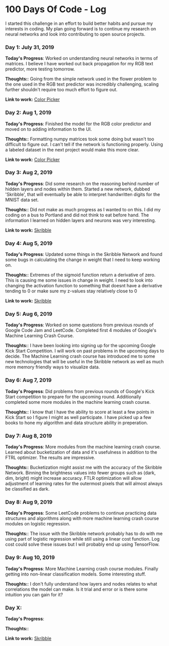 # 100 Days Of Code - Log

I started this challenge in an effort to build better habits and pursue my interests in coding. My plan going forward is to continue my research on neural networks and look into contributing to open source projects.

### Day 1: July 31, 2019

**Today's Progress**: Worked on understanding neural networks in terms of matrices. I believe I have worked out back propagation for my RGB text predictor, more testing tomorrow.

**Thoughts:**: Going from the simple network used in the flower problem to the one used in the RGB text predictor was incredibly challenging, scaling further shouldn't require too much effort to figure out.

**Link to work:** [Color Picker](https://github.com/jpeter17/color_picker_NN)

### Day 2: Aug 1, 2019

**Today's Progress**: Finished the model for the RGB color predictor and moved on to adding information to the UI. 

**Thoughts:**: Formatting numpy matrices took some doing but wasn't too difficult to figure out. I can't tell if the network is functioning properly. Using a labeled dataset in the next project would make this more clear. 

**Link to work:** [Color Picker](https://github.com/jpeter17/color_picker_NN)

### Day 3: Aug 2, 2019

**Today's Progress**: Did some research on the reasoning behind number of hidden layers and nodes within them. Started a new network, dubbed 'Skribble', that will eventually be able to interpret handwritten digits for the MNIST data set.

**Thoughts:**: Did not make as much progress as I wanted to on this. I did my coding on a bus to Portland and did not think to eat before hand. The information I learned on hidden layers and neurons was very interesting.

**Link to work:** [Skribble](https://github.com/jpeter17/Skribble)

### Day 4: Aug 5, 2019

**Today's Progress**: Updated some things in the Skribble Network and found some bugs in calculating the change in weight that I need to keep working on. 

**Thoughts:**: Extremes of the sigmoid function return a derivative of zero. This is causing me some issues in change in weight. I need to look into changing the activation function to something that doesnt have a derivative tending to 0 or make sure my z-values stay relatively close to 0 

**Link to work:** [Skribble](https://github.com/jpeter17/Skribble)

### Day 5: Aug 6, 2019

**Today's Progress**: Worked on some questions from previous rounds of Google Code Jam and LeetCode. Completed first 4 modules of Google's Machine Learning Crash Course. 

**Thoughts:**: I have been looking into signing up for the upcoming Google Kick Start Competition. I will work on past problems in the upcoming days to decide. The Machine Learning crash course has introduced me to some new technologies that will be useful in the Skribble network as well as much more memory friendly ways to visualize data.

### Day 6: Aug 7, 2019

**Today's Progress**: Did problems from previous rounds of Google's Kick Start competition to prepare for the upcoming round. Additionally completed some more modules in the machine learning crash course.

**Thoughts:**: I know that I have the ability to score at least a few points in Kick Start so I figure I might as well participate. I have picked up a few books to hone my algorithm and data structure ability in preperation. 

### Day 7: Aug 8, 2019

**Today's Progress**: More modules from the machine learning crash course. Learned about bucketization of data and it's usefulness in addition to the FTRL optimizer. The results are impressive. 

**Thoughts:**: Bucketization might assist me with the accuracy of the Skribble Network. Binning the brightness values into fewer groups such as (dark, dim, bright) might increase accuracy. FTLR optimization will allow adjustment of learning rates for the outermost pixels that will almost always be classified as dark. 

### Day 8: Aug 9, 2019 

**Today's Progress**: Some LeetCode problems to continue practicing data structures and algorithms along with more machine learning crash course modules on logistic regression. 

**Thoughts:**: The issue with the Skribble network probably has to do with me using part of logistic regression while still using a linear cost function. Log cost could solve these issues but I will probably end up using TensorFlow.

### Day 9: Aug 10, 2019 

**Today's Progress**: More Machine Learning crash course modules. Finally getting into non-linear classification models. Some interesting stuff.  

**Thoughts:**: I don't fully understand how layers and nodes relates to what correlations the model can make. Is it trial and error or is there some intuition you can gain for it?

### Day X: 

**Today's Progress**: 

**Thoughts:**: 

**Link to work:** [Skribble](https://github.com/jpeter17/Skribble)


